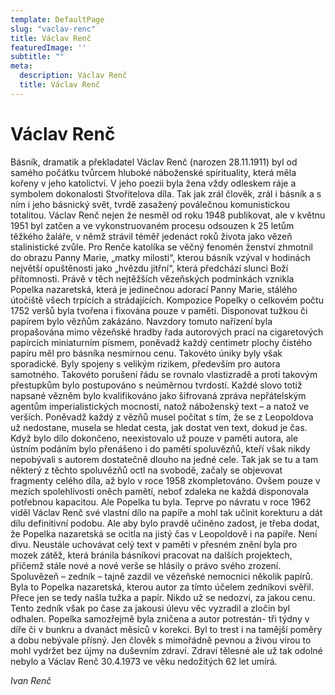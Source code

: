 ```yaml
---
template: DefaultPage
slug: "vaclav-renc"
title: Václav Renč
featuredImage: ''
subtitle: ""
meta:
  description: Václav Renč
  title: Václav Renč
---
```

# Václav Renč

Básník, dramatik a překladatel Václav Renč (narozen 28.11.1911) byl od samého počátku tvůrcem hluboké náboženské spirituality, která měla kořeny v jeho katolictví. V jeho poezii byla žena vždy odleskem ráje a symbolem dokonalosti Stvořitelova díla. Tak jak zrál člověk, zrál i básník a s ním i jeho básnický svět, tvrdě zasažený poválečnou komunistickou totalitou. Václav Renč nejen že nesměl od roku 1948 publikovat, ale v květnu 1951 byl zatčen a ve vykonstruovaném procesu odsouzen k 25 letům těžkého žaláře, v němž strávil téměř jedenáct roků života jako vězeň stalinistické zvůle. Pro Renče katolíka se věčný fenomén ženství zhmotnil do obrazu Panny Marie, „matky milosti“, kterou básník vzýval v hodinách největší opuštěnosti jako „hvězdu jitřní“, která předchází slunci Boží přítomnosti. Právě v těch nejtěžších vězeňských podmínkách vznikla Popelka nazaretská, která je jedinečnou adorací Panny Marie, stálého útočiště všech trpících a strádajících. Kompozice Popelky o celkovém počtu 1752 veršů byla tvořena i fixována pouze v paměti. Disponovat tužkou či papírem bylo vězňům zakázáno. Navzdory tomuto nařízení byla propašována mimo vězeňské hradby řada autorových prací na cigaretových papírcích miniaturním písmem, poněvadž každý centimetr plochy čistého papíru měl pro básníka nesmírnou cenu. Takovéto úniky byly však sporadické. Byly spojeny s velikým rizikem, především pro autora samotného. Takovéto porušení řádu se rovnalo vlastizradě a proti takovým přestupkům bylo postupováno
s neúměrnou tvrdostí. Každé slovo totiž napsané vězněm bylo kvalifikováno jako šifrovaná zpráva nepřátelským agentům imperialistických mocností, natož náboženský text – a natož ve verších. Poněvadž každý z vězňů musel počítat s tím, že se z Leopoldova už nedostane, musela se hledat cesta, jak dostat ven text, dokud je čas. Když bylo dílo dokončeno, neexistovalo už pouze v paměti autora, ale ústním podáním bylo přenášeno i do pamětí spoluvězňů, kteří však nikdy nepobývali s autorem dostatečně dlouho na jedné cele. Tak jak se tu a tam některý z těchto spoluvězňů octl na svobodě, začaly se objevovat fragmenty celého díla, až bylo v roce 1958 zkompletováno. Ovšem pouze v mezích spolehlivosti oněch pamětí, neboť zdaleka ne každá disponovala potřebnou kapacitou. Ale Popelka tu byla. Teprve po návratu v roce 1962 viděl Václav Renč své vlastní dílo na papíře a mohl tak učinit korekturu a dát dílu definitivní podobu. Ale aby bylo pravdě učiněno zadost, je třeba dodat, že Popelka nazaretská se ocitla na jistý čas v Leopoldově i na papíře. Není divu. Neustále uchovávat celý text v paměti v přesném znění byla pro mozek zátěž, která bránila básníkovi pracovat na dalších projektech, přičemž stále nové a nové verše se hlásily o právo svého zrození. Spoluvězeň – zedník – tajně zazdil ve vězeňské nemocnici několik papírů. Byla to Popelka nazaretská, kterou autor za tímto účelem zedníkovi svěřil. Přece jen se tedy našla tužka a papír. Nikdo už se nedozví, za jakou cenu. Tento zedník však po čase za jakousi úlevu věc vyzradil a zločin byl odhalen. Popelka samozřejmě byla zničena a autor potrestán- tři týdny v díře či v bunkru a dvanáct měsíců v korekci. Byl to trest i na tamější poměry a dobu nebývale přísný. Jen člověk s mimořádně pevnou a živou vírou to mohl vydržet bez újmy na duševním zdraví. Zdraví tělesné ale už tak odolné nebylo a Václav Renč 30.4.1973 ve věku nedožitých 62 let umírá.

_Ivan Renč_
